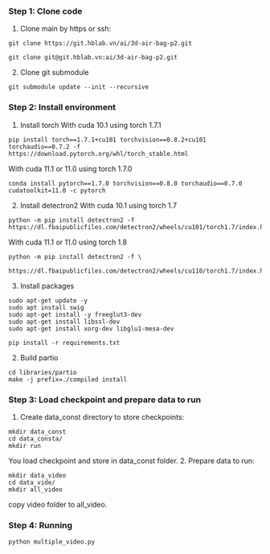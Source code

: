 ### Step 1: Clone code
1. Clone main by https or ssh:
```
git clone https://git.hblab.vn/ai/3d-air-bag-p2.git
```
```
git clone git@git.hblab.vn:ai/3d-air-bag-p2.git
```
2. Clone git submodule
```
git submodule update --init --recursive
```

### Step 2: Install environment 

1. Install torch
With cuda 10.1 using torch 1.7.1
```
pip install torch==1.7.1+cu101 torchvision==0.8.2+cu101 torchaudio==0.7.2 -f https://download.pytorch.org/whl/torch_stable.html
```

With cuda 11.1 or 11.0 using torch 1.7.0
```
conda install pytorch==1.7.0 torchvision==0.8.0 torchaudio==0.7.0 cudatoolkit=11.0 -c pytorch
```

2. Install detectron2
With cuda 10.1 using torch 1.7 
```
python -m pip install detectron2 -f https://dl.fbaipublicfiles.com/detectron2/wheels/cu101/torch1.7/index.html
```

With cuda 11.1 or 11.0 using torch 1.8
```
python -m pip install detectron2 -f \
  https://dl.fbaipublicfiles.com/detectron2/wheels/cu110/torch1.7/index.html
```

3. Install packages
```
sudo apt-get update -y
sudo apt install swig
sudo apt-get install -y freeglut3-dev
sudo apt-get install libssl-dev
sudo apt-get install xorg-dev libglu1-mesa-dev
```

```
pip install -r requirements.txt
```

2. Build partio
```
cd libraries/partio
make -j prefix=./compiled install
```

### Step 3: Load checkpoint and prepare data to run
1. Create data_const directory to store checkpoints:
```
mkdir data_const
cd data_consta/
mkdir run
```
You load checkpoint and store in data_const folder. 
2. Prepare data to run:
```
mkdir data_video
cd data_vide/
mkdir all_video
```
copy video folder to all_video.


### Step 4: Running
```
python multiple_video.py
```